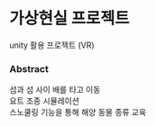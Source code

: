 # 가상현실 프로젝트
unity 활용 프로젝트 (VR)

### Abstract
섬과 섬 사이 배를 타고 이동 <br>
요트 조종 시뮬레이션<br>
스노쿨링 기능을 통해 해양 동물 종류 교육<br>
